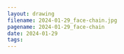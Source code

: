 ```yaml
---
layout: drawing
filename: 2024-01-29_face-chain.jpg
pagename: 2024-01-29_face-chain
date: 2024-01-29
tags:
---
```

